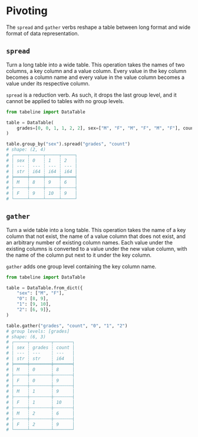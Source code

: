 # Pivoting

The `spread` and `gather` verbs reshape a table between long format and wide format of data representation.

## `spread`

Turn a long table into a wide table. This operation takes the names of two columns, a key column and a value column. Every value in the key column becomes a column name and every value in the value column becomes a value under its respective column.

`spread` is a reduction verb. As such, it drops the last group level, and it cannot be applied to tables with no group levels.

```python
from tabeline import DataTable

table = DataTable(
    grades=[0, 0, 1, 1, 2, 2], sex=["M", "F", "M", "F", "M", "F"], count=[8, 9, 9, 10, 6, 9]
)

table.group_by("sex").spread("grades", "count")
# shape: (2, 4)
# ┌─────┬─────┬─────┬─────┐
# │ sex ┆ 0   ┆ 1   ┆ 2   │
# │ --- ┆ --- ┆ --- ┆ --- │
# │ str ┆ i64 ┆ i64 ┆ i64 │
# ╞═════╪═════╪═════╪═════╡
# │ M   ┆ 8   ┆ 9   ┆ 6   │
# ├╌╌╌╌╌┼╌╌╌╌╌┼╌╌╌╌╌┼╌╌╌╌╌┤
# │ F   ┆ 9   ┆ 10  ┆ 9   │
# └─────┴─────┴─────┴─────┘
```

## `gather`

Turn a wide table into a long table. This operation takes the name of a key column that not exist, the name of a value column that does not exist, and an arbitrary number of existing column names. Each value under the existing columns is converted to a value under the new value column, with the name of the column put next to it under the key column.

`gather` adds one group level containing the key column name.

```python
from tabeline import DataTable

table = DataTable.from_dict({
    "sex": ["M", "F"],
    "0": [8, 9],
    "1": [9, 10],
    "2": [6, 9]},
)

table.gather("grades", "count", "0", "1", "2")
# group levels: [grades]
# shape: (6, 3)
# ┌─────┬────────┬───────┐
# │ sex ┆ grades ┆ count │
# │ --- ┆ ---    ┆ ---   │
# │ str ┆ str    ┆ i64   │
# ╞═════╪════════╪═══════╡
# │ M   ┆ 0      ┆ 8     │
# ├╌╌╌╌╌┼╌╌╌╌╌╌╌╌┼╌╌╌╌╌╌╌┤
# │ F   ┆ 0      ┆ 9     │
# ├╌╌╌╌╌┼╌╌╌╌╌╌╌╌┼╌╌╌╌╌╌╌┤
# │ M   ┆ 1      ┆ 9     │
# ├╌╌╌╌╌┼╌╌╌╌╌╌╌╌┼╌╌╌╌╌╌╌┤
# │ F   ┆ 1      ┆ 10    │
# ├╌╌╌╌╌┼╌╌╌╌╌╌╌╌┼╌╌╌╌╌╌╌┤
# │ M   ┆ 2      ┆ 6     │
# ├╌╌╌╌╌┼╌╌╌╌╌╌╌╌┼╌╌╌╌╌╌╌┤
# │ F   ┆ 2      ┆ 9     │
# └─────┴────────┴───────┘
```
